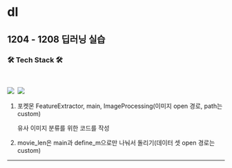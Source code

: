 # dl
## 1204 - 1208 딥러닝 실습


<h3 align="left"><b>🛠 Tech Stack 🛠</b></h3>
</br>
<p align="left">
<img src="https://img.shields.io/badge/Python-blue?style=flat-square&logo=Python&logoColor=white"/></a>&nbsp 
<img src="https://img.shields.io/badge/Tensorflow-1572B6?style=flat-square&logo=Tensorflow&logoColor=white"/></a> &nbsp


1. 포켓몬 FeatureExtractor, main, ImageProcessing(이미지 open 경로, path는 custom)

   유사 이미지 분류를 위한 코드를 작성










3. movie_len은 main과 define_m으로만 나눠서 돌리기(데이터 셋 open 경로는 custom)
---------------------------------------------------------------------------


